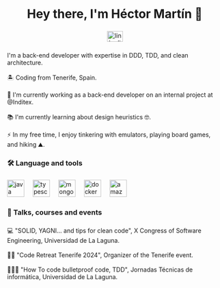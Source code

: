 <h1 align="center">Hey there, I'm Héctor Martín 👋</h1>

###

<div align="center">
  <a href="www.linkedin.com/in/hectormdev" target="_blank">
    <img src="https://raw.githubusercontent.com/maurodesouza/profile-readme-generator/master/src/assets/icons/social/linkedin/default.svg" width="37" height="25" alt="linkedin logo"  />
  </a>
</div>

###

<p align="left">I'm a back-end developer with expertise in DDD, TDD, and clean architecture.<br><br>🏝️ Coding from Tenerife, Spain.<br><br>🔭 I'm currently working as a back-end developer on an internal project at @Inditex.<br><br>📚 I'm currently learning about design heuristics 🤓.<br><br>⚡ In my free time, I enjoy tinkering with emulators, playing board games, and hiking ⛰.</p>

###

<h3 align="left">🛠 Language and tools</h3>

###

<div align="left">
  <img src="https://cdn.jsdelivr.net/gh/devicons/devicon/icons/java/java-original.svg" height="40" alt="java logo"  />
  <img width="12" />
  <img src="https://cdn.jsdelivr.net/gh/devicons/devicon/icons/typescript/typescript-original.svg" height="40" alt="typescript logo"  />
  <img width="12" />
  <img src="https://cdn.jsdelivr.net/gh/devicons/devicon/icons/mongodb/mongodb-original.svg" height="40" alt="mongodb logo"  />
  <img width="12" />
  <img src="https://cdn.jsdelivr.net/gh/devicons/devicon/icons/docker/docker-plain-wordmark.svg" height="40" alt="docker logo"  />
  <img width="12" />
  <img src="https://cdn.jsdelivr.net/gh/devicons/devicon/icons/amazonwebservices/amazonwebservices-line-wordmark.svg" height="40" alt="amazonwebservices logo"  />
</div>

###

<h3 align="left">📄 Talks, courses and events</h3>

###

<p align="left">💻 "SOLID, YAGNI… and tips for clean code", X Congress of Software Engineering, Universidad de La Laguna.<br><br>🧘🏻 "Code Retreat Tenerife 2024", Organizer of the Tenerife event.<br><br>👨🏻‍🏫 "How To code bulletproof code, TDD", Jornadas Técnicas de informática, Universidad de La Laguna.</p>

###
